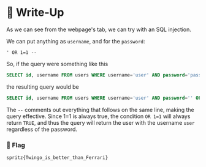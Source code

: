 # 🔑 Write-Up

As we can see from the webpage's tab, we can try with an SQL injection. 

We can put anything as `username`, and for the `password`:
```plaintext
' OR 1=1 --
```
So, if the query were something like this
```sql
SELECT id, username FROM users WHERE username='user' AND password='password'
```
the resulting query would be 
``` sql
SELECT id, username FROM users WHERE username='user' AND password='' OR 1=1 --
```
The `--` comments out everything that follows on the same line, making the query effective. Since 1=1 is always true, the condition `OR 1=1` will always return `TRUE`, and thus the query will return the user with the username `user` regardless of the password.

### 🚩 Flag

```plaintext
spritz{Twingo_is_better_than_Ferrari}
```